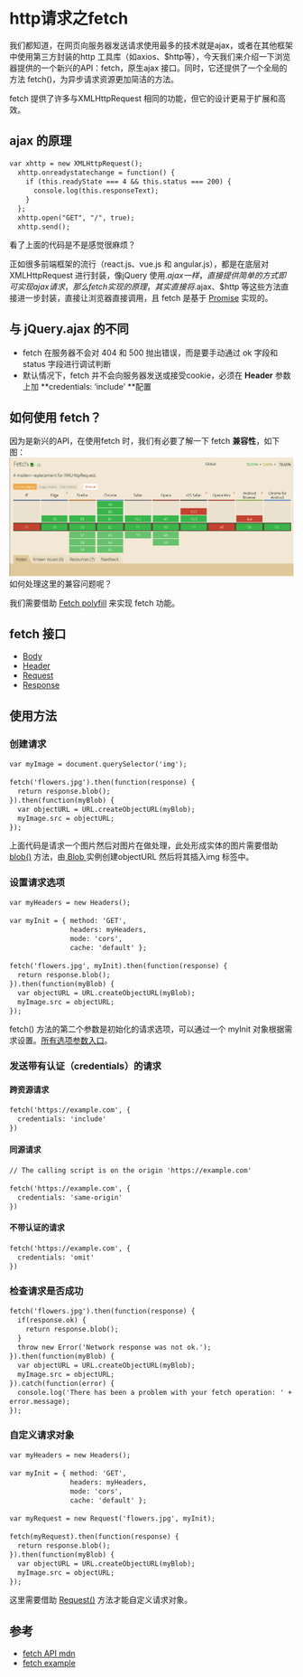 # http请求之fetch

我们都知道，在网页向服务器发送请求使用最多的技术就是ajax，或者在其他框架中使用第三方封装的http 工具库（如axios、$http等），今天我们来介绍一下浏览器提供的一个新兴的API：fetch，原生ajax 接口。同时，它还提供了一个全局的方法 fetch\(\)，为异步请求资源更加简洁的方法。

fetch 提供了许多与XMLHttpRequest 相同的功能，但它的设计更易于扩展和高效。

## ajax 的原理

```
var xhttp = new XMLHttpRequest();
  xhttp.onreadystatechange = function() {
    if (this.readyState === 4 && this.status === 200) {
      console.log(this.responseText);
    }
  };
  xhttp.open("GET", "/", true);
  xhttp.send();
```

看了上面的代码是不是感觉很麻烦？

正如很多前端框架的流行（react.js、vue.js 和 angular.js），都是在底层对 XMLHttpRequest 进行封装，像jQuery 使用$.ajax 一样，直接提供简单的方式即可实现ajax 请求，那么fetch 实现的原理，其实直接将$.ajax、$http 等这些方法直接进一步封装，直接让浏览器直接调用，且 fetch 是基于 [Promise](https://developer.mozilla.org/en-US/docs/Web/JavaScript/Reference/Global_Objects/Promise) 实现的。

## 与 jQuery.ajax 的不同

* fetch 在服务器不会对 404 和 500 抛出错误，而是要手动通过 ok 字段和 status 字段进行调试判断
* 默认情况下，fetch 并不会向服务器发送或接受cookie，必须在 **Header** 参数上加 **credentials: ‘include’ **配置

## 如何使用 fetch？

因为是新兴的API，在使用fetch 时，我们有必要了解一下 fetch **兼容性**，如下图：![](/assets/fetch.png)如何处理这里的兼容问题呢？

我们需要借助 [Fetch polyfill](https://github.com/github/fetch) 来实现 fetch 功能。

## fetch 接口

* [Body](https://developer.mozilla.org/en-US/docs/Web/API/Body)
* [Header](https://developer.mozilla.org/en-US/docs/Web/API/Headers)
* [Request](https://developer.mozilla.org/en-US/docs/Web/API/Request)
* [Response](https://developer.mozilla.org/en-US/docs/Web/API/Response)

## 使用方法

### 创建请求

```
var myImage = document.querySelector('img');

fetch('flowers.jpg').then(function(response) {
  return response.blob();
}).then(function(myBlob) {
  var objectURL = URL.createObjectURL(myBlob);
  myImage.src = objectURL;
});
```

上面代码是请求一个图片然后对图片在做处理，此处形成实体的图片需要借助 [blob\(\)](https://developer.mozilla.org/en-US/docs/Web/API/Body/blob) 方法，由[ Blob ](/objectURL)实例创建objectURL 然后将其插入img 标签中。

### 设置请求选项

```
var myHeaders = new Headers();

var myInit = { method: 'GET',
               headers: myHeaders,
               mode: 'cors',
               cache: 'default' };

fetch('flowers.jpg', myInit).then(function(response) {
  return response.blob();
}).then(function(myBlob) {
  var objectURL = URL.createObjectURL(myBlob);
  myImage.src = objectURL;
});
```

fetch\(\) 方法的第二个参数是初始化的请求选项，可以通过一个 myInit 对象根据需求设置。[所有选项参数入口](https://developer.mozilla.org/en-US/docs/Web/API/WindowOrWorkerGlobalScope/fetch)。

### 发送带有认证（credentials）的请求

#### 跨资源请求

```
fetch('https://example.com', {
  credentials: 'include'  
})
```

#### 同源请求

```
// The calling script is on the origin 'https://example.com'

fetch('https://example.com', {
  credentials: 'same-origin'  
})
```

#### 不带认证的请求

```
fetch('https://example.com', {
  credentials: 'omit'  
})
```

### 检查请求是否成功

```
fetch('flowers.jpg').then(function(response) {
  if(response.ok) {
    return response.blob();
  }
  throw new Error('Network response was not ok.');
}).then(function(myBlob) { 
  var objectURL = URL.createObjectURL(myBlob); 
  myImage.src = objectURL; 
}).catch(function(error) {
  console.log('There has been a problem with your fetch operation: ' + error.message);
});
```

### 自定义请求对象

```
var myHeaders = new Headers();

var myInit = { method: 'GET',
               headers: myHeaders,
               mode: 'cors',
               cache: 'default' };

var myRequest = new Request('flowers.jpg', myInit);

fetch(myRequest).then(function(response) {
  return response.blob();
}).then(function(myBlob) {
  var objectURL = URL.createObjectURL(myBlob);
  myImage.src = objectURL;
});
```

这里需要借助 [Request\(\)](https://developer.mozilla.org/en-US/docs/Web/API/Request/Request) 方法才能自定义请求对象。

## 参考

* [fetch API  mdn](https://developer.mozilla.org/en-US/docs/Web/API/Fetch_API)
* [fetch example](https://github.com/mdn/fetch-examples/)



